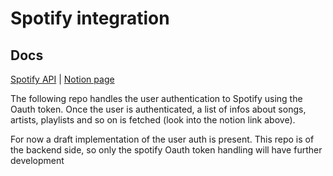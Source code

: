 # Spotify integration

## Docs
[Spotify API](https://developer.spotify.com/) | [Notion page](https://www.notion.so/Spotify-Web-API-3d5b5453a1f6436b89fc2d3efc98d88a)


The following repo handles the user authentication to Spotify using the Oauth token.
Once the user is authenticated, a list of infos about songs, artists, playlists and so on is fetched (look into the notion link above).

For now a draft implementation of the user auth is present.
This repo is of the backend side, so only the spotify Oauth token handling will have further development